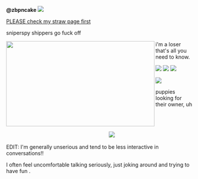 **@zbpncake** ![](https://pix.crd.co/assets/images/gallery18/2f0eb1d2_original.gif?v=bae75af9)


[PLEASE check my straw page first](https://apncakes.straw.page/)

sniperspy shippers go fuck off

<a href="url"><img src="https://files.catbox.moe/8g2jr6.jpg" align="left" height="230" width="400" ></a>

i'm a loser that's all you need to know.

![](https://wilardo.crd.co/assets/images/gallery16/b2f4523a_original.png?v=f32c5ae3) ![](https://wilardo.crd.co/assets/images/gallery16/633d42b2_original.png?v=f32c5ae3) ![](https://wilardo.crd.co/assets/images/gallery13/f618a5bf_original.gif?v=f32c5ae3)


![](https://files.catbox.moe/kzpj8q.jpg)

puppies looking for their owner, uh

⠀⠀⠀⠀⠀⠀⠀⠀⠀⠀⠀⠀⠀⠀⠀⠀⠀⠀⠀⠀⠀⠀⠀⠀⠀⠀⠀⠀⠀⠀⠀⠀⠀⠀⠀⠀⠀⠀⠀⠀⠀⠀⠀⠀⠀⠀⠀⠀⠀⠀⠀⠀⠀⠀![](https://64.media.tumblr.com/91b4b6bd5e972c0f10b955fb562aac76/2489ee9d774e4fdc-bf/s250x400/6ca6e9a2e34869c060e62ab264d05656e5cf4007.png)

EDIT: I'm generally unserious and tend to be less interactive in conversations!!

I often feel uncomfortable talking seriously, just joking around and trying to have fun .
